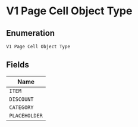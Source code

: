 
# V1 Page Cell Object Type

## Enumeration

`V1 Page Cell Object Type`

## Fields

| Name |
|  --- |
| `ITEM` |
| `DISCOUNT` |
| `CATEGORY` |
| `PLACEHOLDER` |

